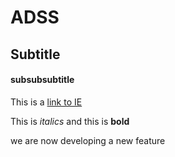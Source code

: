 # ADSS

## Subtitle

#### subsubsubtitle

This is a [link to IE](https://ie.edu)

This is *italics* and this is **bold**

we are now developing a new feature
